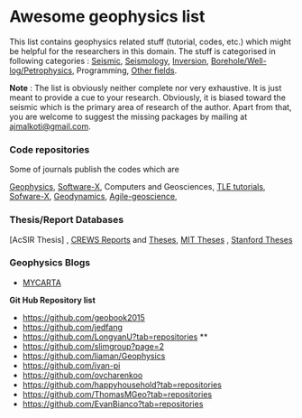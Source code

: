 # Awesome geophysics list

This list contains geophysics related stuff (tutorial, codes, etc.) which might be helpful for the researchers in this domain. The stuff is categorised in following categories : [Seismic](./sec_seismic.md), [Seismology](./sec_seismology.md),  [Inversion](sec_inversion.md), [Borehole/Well-log/Petrophysics](./sec_borehole.md), Programming, [Other fields](./sec_other.md).

**Note** :  The list is obviously neither complete nor very exhaustive. It is just meant to provide a cue to your research. Obviously, it is biased toward the seismic which is the primary area of research of the author.  Apart from that, you are welcome to suggest  the missing packages  by mailing at ajmalkoti@gmail.com. 



### Code repositories 
Some of journals publish the codes  which are 

[Geophysics](https://software.seg.org/GEO.html),  [Software-X](https://github.com/ElsevierSoftwareX),  Computers and Geosciences, [TLE tutorials](https://github.com/seg/),  [Sofware-X](https://github.com/ElsevierSoftwareX/SOFTX_2018_172), [Geodynamics](https://github.com/geodynamics),  [Agile-geoscience](https://github.com/agile-geoscience), 

### Thesis/Report Databases
[AcSIR Thesis] , [CREWS Reports](https://www.crewes.org/Documents/ResearchReports/index.php) and [Theses](https://www.crewes.org/Documents/GraduateTheses/index.php),  [MIT Theses](https://dspace.mit.edu/handle/1721.1/7582) , [Stanford Theses](https://searchworks.stanford.edu/catalog?f%5Bgenre_ssim%5D%5B%5D=Thesis%2FDissertation)

### Geophysics Blogs
* [MYCARTA](https://mycarta.wordpress.com/)

**Git Hub Repository list**

* https://github.com/geobook2015
* https://github.com/jedfang
* https://github.com/LongyanU?tab=repositories  **
* https://github.com/slimgroup?page=2
* https://github.com/liaman/Geophysics
* https://github.com/ivan-pi
* https://github.com/ovcharenkoo
* https://github.com/happyhousehold?tab=repositories
* https://github.com/ThomasMGeo?tab=repositories
* https://github.com/EvanBianco?tab=repositories


